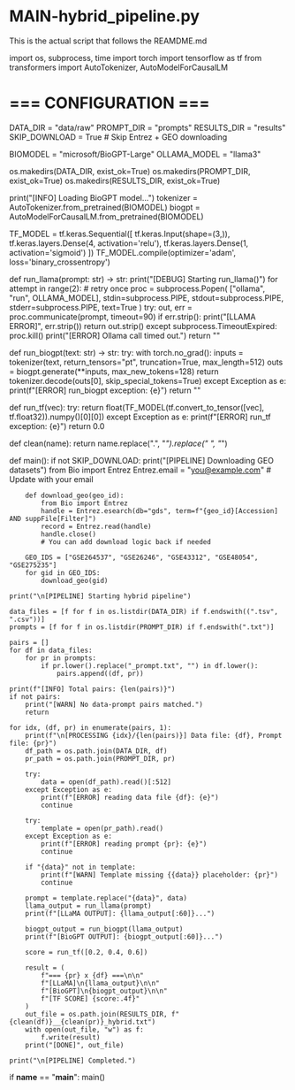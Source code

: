 # MAIN-hybrid_pipeline.py
This is the actual script that follows the REAMDME.md

import os, subprocess, time
import torch
import tensorflow as tf
from transformers import AutoTokenizer, AutoModelForCausalLM

# === CONFIGURATION ===
DATA_DIR = "data/raw"
PROMPT_DIR = "prompts"
RESULTS_DIR = "results"
SKIP_DOWNLOAD = True  # Skip Entrez + GEO downloading

BIOMODEL = "microsoft/BioGPT-Large"
OLLAMA_MODEL = "llama3"

os.makedirs(DATA_DIR, exist_ok=True)
os.makedirs(PROMPT_DIR, exist_ok=True)
os.makedirs(RESULTS_DIR, exist_ok=True)

print("[INFO] Loading BioGPT model...")
tokenizer = AutoTokenizer.from_pretrained(BIOMODEL)
biogpt = AutoModelForCausalLM.from_pretrained(BIOMODEL)

TF_MODEL = tf.keras.Sequential([
    tf.keras.Input(shape=(3,)),
    tf.keras.layers.Dense(4, activation='relu'),
    tf.keras.layers.Dense(1, activation='sigmoid')
])
TF_MODEL.compile(optimizer='adam', loss='binary_crossentropy')

def run_llama(prompt: str) -> str:
    print("[DEBUG] Starting run_llama()")
    for attempt in range(2):  # retry once
        proc = subprocess.Popen(
            ["ollama", "run", OLLAMA_MODEL],
            stdin=subprocess.PIPE, stdout=subprocess.PIPE, stderr=subprocess.PIPE, text=True
        )
        try:
            out, err = proc.communicate(prompt, timeout=90)
            if err.strip():
                print("[LLAMA ERROR]", err.strip())
            return out.strip()
        except subprocess.TimeoutExpired:
            proc.kill()
            print("[ERROR] Ollama call timed out.")
    return ""

def run_biogpt(text: str) -> str:
    try:
        with torch.no_grad():
            inputs = tokenizer(text, return_tensors="pt", truncation=True, max_length=512)
            outs = biogpt.generate(**inputs, max_new_tokens=128)
            return tokenizer.decode(outs[0], skip_special_tokens=True)
    except Exception as e:
        print(f"[ERROR] run_biogpt exception: {e}")
        return ""

def run_tf(vec):
    try:
        return float(TF_MODEL(tf.convert_to_tensor([vec], tf.float32)).numpy()[0][0])
    except Exception as e:
        print(f"[ERROR] run_tf exception: {e}")
        return 0.0

def clean(name):
    return name.replace(".", "_").replace(" ", "_")

def main():
    if not SKIP_DOWNLOAD:
        print("[PIPELINE] Downloading GEO datasets")
        from Bio import Entrez
        Entrez.email = "you@example.com"  # Update with your email

        def download_geo(geo_id):
            from Bio import Entrez
            handle = Entrez.esearch(db="gds", term=f"{geo_id}[Accession] AND suppFile[Filter]")
            record = Entrez.read(handle)
            handle.close()
            # You can add download logic back if needed

        GEO_IDS = ["GSE264537", "GSE26246", "GSE43312", "GSE48054", "GSE275235"]
        for gid in GEO_IDS:
            download_geo(gid)

    print("\n[PIPELINE] Starting hybrid pipeline")

    data_files = [f for f in os.listdir(DATA_DIR) if f.endswith((".tsv", ".csv"))]
    prompts = [f for f in os.listdir(PROMPT_DIR) if f.endswith(".txt")]

    pairs = []
    for df in data_files:
        for pr in prompts:
            if pr.lower().replace("_prompt.txt", "") in df.lower():
                pairs.append((df, pr))

    print(f"[INFO] Total pairs: {len(pairs)}")
    if not pairs:
        print("[WARN] No data-prompt pairs matched.")
        return

    for idx, (df, pr) in enumerate(pairs, 1):
        print(f"\n[PROCESSING {idx}/{len(pairs)}] Data file: {df}, Prompt file: {pr}")
        df_path = os.path.join(DATA_DIR, df)
        pr_path = os.path.join(PROMPT_DIR, pr)

        try:
            data = open(df_path).read()[:512]
        except Exception as e:
            print(f"[ERROR] reading data file {df}: {e}")
            continue

        try:
            template = open(pr_path).read()
        except Exception as e:
            print(f"[ERROR] reading prompt {pr}: {e}")
            continue

        if "{data}" not in template:
            print(f"[WARN] Template missing {{data}} placeholder: {pr}")
            continue

        prompt = template.replace("{data}", data)
        llama_output = run_llama(prompt)
        print(f"[LLaMA OUTPUT]: {llama_output[:60]}...")

        biogpt_output = run_biogpt(llama_output)
        print(f"[BioGPT OUTPUT]: {biogpt_output[:60]}...")

        score = run_tf([0.2, 0.4, 0.6])

        result = (
            f"=== {pr} x {df} ===\n\n"
            f"[LLaMA]\n{llama_output}\n\n"
            f"[BioGPT]\n{biogpt_output}\n\n"
            f"[TF SCORE] {score:.4f}"
        )
        out_file = os.path.join(RESULTS_DIR, f"{clean(df)}__{clean(pr)}_hybrid.txt")
        with open(out_file, "w") as f:
            f.write(result)
        print("[DONE]", out_file)

    print("\n[PIPELINE] Completed.")

if __name__ == "__main__":
    main()
